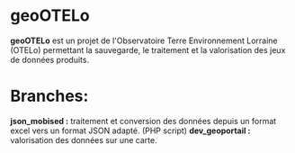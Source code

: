 # geoOTELo

**geoOTELo** est un projet de l'Observatoire Terre Environnement Lorraine (OTELo) permettant la sauvegarde, le traitement et la valorisation des jeux de données produits.

# Branches:

**json_mobised :** traitement et conversion des données depuis un format excel vers un format JSON adapté. (PHP script)
**dev_geoportail :** valorisation des données sur une carte.
